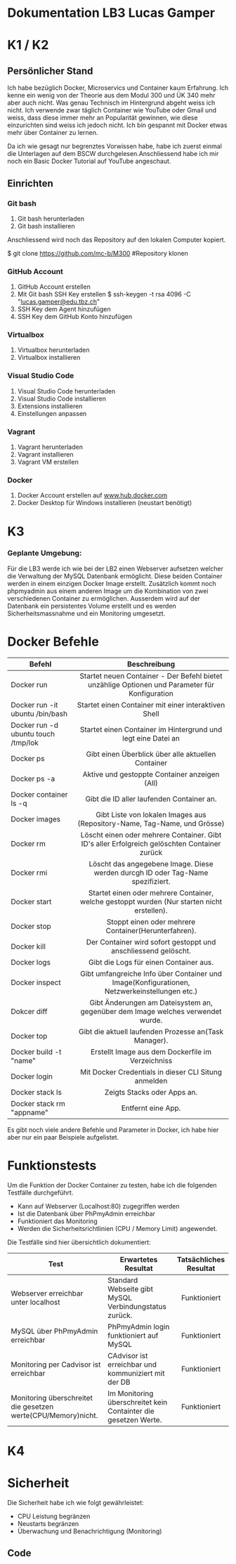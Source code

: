 #  Dokumentation LB3 Lucas Gamper 

# K1 / K2

## Persönlicher Stand

Ich habe bezüglich Docker, Microservics und Container kaum Erfahrung. Ich kenne ein wenig von der Theorie aus dem Modul 300 und ÜK 340 mehr aber auch nicht. Was genau Technisch im Hintergrund abgeht weiss ich nicht. Ich verwende zwar täglich Container wie YouTube oder Gmail und weiss, dass diese immer mehr an Popularität gewinnen, wie diese einzurichten sind weiss ich jedoch nicht. Ich bin gespannt mit Docker etwas mehr über Container zu lernen.

Da ich wie gesagt nur begrenztes Vorwissen habe, habe ich zuerst einmal die Unterlagen auf dem BSCW durchgelesen.Anschliessend habe ich mir noch ein Basic Docker Tutorial auf YouTube angeschaut.

## Einrichten

### Git bash

1. Git bash herunterladen 
2. Git bash installieren

Anschliessend wird noch das Repository auf den lokalen Computer kopiert.

$ git clone https://github.com/mc-b/M300      #Repository klonen
 
  
### GitHub Account

1. GitHub Account erstellen
2. Mit Git bash SSH Key erstellen
 $ ssh-keygen -t rsa 4096 -C "lucas.gamper@edu.tbz.ch"
3. SSH Key dem Agent hinzufügen
4. SSH Key dem GitHub Konto hinzufügen

### Virtualbox

1. Virtualbox herunterladen
2. Virtualbox installieren

### Visual Studio Code

1. Visual Studio Code herunterladen
2. Visual Studio Code installieren
3. Extensions installieren
4. Einstellungen anpassen

### Vagrant

1. Vagrant herunterladen
2. Vagrant installieren
3. Vagrant VM erstellen

### Docker

1. Docker Account erstellen auf www.hub.docker.com
2. Docker Desktop für Windows installieren (neustart benötigt)

# K3

### Geplante Umgebung:

Für die LB3 werde ich wie bei der LB2 einen Webserver aufsetzen welcher die Verwaltung der MySQL Datenbank ermöglicht. Diese beiden Container werden in einem einzigen Docker Image erstellt. Zusätzlich kommt noch phpmyadmin aus einem anderen Image um die Kombination von zwei verschiedenen Container zu ermöglichen. Ausserdem wird auf der Datenbank ein persistentes Volume erstellt und es werden Sicherheitsmassnahme und ein Monitoring umgesetzt.

# Docker Befehle

| Befehl           |Beschreibung                                                                                   |
| -----------------|:---------------------------------------------------------------------------------------------:|
| Docker run       |Startet neuen Container - Der Befehl bietet unzählige Optionen und Parameter für Konfiguration |
| Docker run -it ubuntu /bin/bash       |Startet einen Container mit einer interaktiven Shell                      |
| Docker run -d ubuntu touch /tmp/lok      |Startet einen Container im Hintergrund und legt eine Datei an          |                     
| Docker ps        |Gibt einen Überblick über alle aktuellen Container                                             | 
| Docker ps -a     |Aktive und gestoppte Container anzeigen (All)                                                  | 
| Docker container ls -q |Gibt die ID aller laufenden Container an.                                                |
| Docker images    |Gibt Liste von lokalen Images aus (Repository-Name, Tag-Name, und Grösse)                      | 
| Docker rm        |Löscht einen oder mehrere Container. Gibt ID's aller Erfolgreich gelöschten Container zurück   | 
| Docker rmi       |Löscht das angegebene Image. Diese werden durcgh ID oder Tag-Name spezifiziert.                |
| Docker start     |Startet einen oder mehrere Container, welche gestoppt wurden (Nur starten nicht erstellen).    |
| Docker stop      |Stoppt einen oder mehrere Container(Herunterfahren).                                           |
| Docker kill      |Der Container wird sofort gestoppt und anschliessend gelöscht.                                 |
| Docker logs      |Gibt die Logs für einen Container aus.                                                         |
| Docker inspect   |Gibt umfangreiche Info über Container und Image(Konfigurationen, Netzwerkeinstellungen etc.)   |
| Dokcer diff      |Gibt Änderungen am Dateisystem an, gegenüber dem Image welches verwendet wurde.                |
| Docker top       |Gibt die aktuell laufenden Prozesse an(Task Manager).                                          |
| Docker build -t "name" |Erstellt Image aus dem Dockerfile im Verzeichniss                                        |
| Docker login     |Mit Docker Credentials in dieser CLI Situng anmelden                                           |
| Docker stack ls  |Zeigts Stacks oder Apps an.                                                                    |
| Docker stack rm "appname" |Entfernt eine App.                                                                    |

Es gibt noch viele andere Befehle und Parameter in Docker, ich habe hier aber nur ein paar Beispiele aufgelistet. 

# Funktionstests

Um die Funktion der Docker Container zu testen, habe ich die folgenden Testfälle durchgeführt.

- Kann auf Webserver (Localhost:80) zugegriffen werden
- Ist die Datenbank über PhPmyAdmin erreichbar
- Funktioniert das Monitoring
- Werden die Sicherheitsrichtlinien (CPU / Memory Limit) angewendet.

Die Testfälle sind hier übersichtlich dokumentiert:

| Test                                   |Erwartetes Resultat                                         |Tatsächliches Resultat|
| ---------------------------------------|------------------------------------------------------------|:--------------------:|
| Webserver erreichbar unter localhost   |Standard Webseite gibt MySQL Verbindungstatus zurück.       |Funktioniert          |
| MySQL über PhPmyAdmin erreichbar       |PhPmyAdmin login funktioniert auf MySQL                     |Funktioniert          |
| Monitoring per Cadvisor ist erreichbar |CAdvisor ist erreichbar und kommuniziert mit der DB         |Funktioniert          |
| Monitoring überschreitet die gesetzen werte(CPU/Memory)nicht.|Im Monitoring überschreitet kein Containter die gesetzen Werte.| Funktioniert|

# K4 

# Sicherheit

Die Sicherheit habe ich wie folgt gewährleistet:

- CPU Leistung begränzen
- Neustarts begränzen
- Überwachung und Benachrichtigung (Monitoring)


## Code

